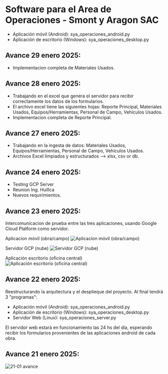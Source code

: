 # Software para el Area de Operaciones - Smont y Aragon SAC

- Aplicación móvil (Android):           sya_operaciones_android.py
- Aplicación de escritorio (Windows):   sya_operaciones_desktop.py

## Avance 29 enero 2025:
- Implementacion completa de Materiales Usados.

## Avance 28 enero 2025:
- Trabajando en el excel que genera el servidor para recibir correctamente los datos de los formularios.
- El archivo excel tiene las siguientes hojas: Reporte Principal, Materiales Usados, Equipos/Herramientas, Personal de Campo, Vehículos Usados.
- Implementacion completa de Reporte Principal.

## Avance 27 enero 2025:
- Trabajando en la ingesta de datos: Materiales Usados, Equipos/Herramientas, Personal de Campo, Vehículos Usados.
- Archivos Excel limpiados y estructurados --> xlsx, csv or db.

## Avance 24 enero 2025:
- Testing GCP Server
- Reunion Ing. Huillca
- Nuevos requirimientos.

## Avance 23 enero 2025:
Intercomunicacion de prueba entre las tres aplicaciones, usando Google Cloud Platform como servidor.

Aplicacion móvil (obra/campo)
![Aplicacion móvil (obra/campo)](https://github.com/user-attachments/assets/b436706a-9f15-4dd9-9573-253b1563213a)

Servidor GCP (nube)
![Servidor GCP (nube)](https://github.com/user-attachments/assets/5c3b9d96-7e7b-406f-abd7-3dda5c6dec66)

Aplicación escritorio (oficina central)
![Aplicación escritorio (oficina central)](https://github.com/user-attachments/assets/2fe87503-0806-4e7d-ad2e-11cefba9eae8)


## Avance 22 enero 2025:
Reestructurando la arquitectura y el desplieque del proyecto. Al final tendrá 3 "programas":
- Aplicación móvil (Android):           sya_operaciones_android.py
- Aplicación de escritorio (Windows):   sya_operaciones_desktop.py
- Servidor Web (Linux):                 sya_operaciones_server.py

El servidor web estará en funcionamiento las 24 hs del día, esperando recibir los formularios provenientes de las aplicaciones android de cada obra.


## Avance 21 enero 2025:
![21-01 avance](https://github.com/user-attachments/assets/100a58bf-47ef-4c38-89eb-3a5f4e7acdfa)

